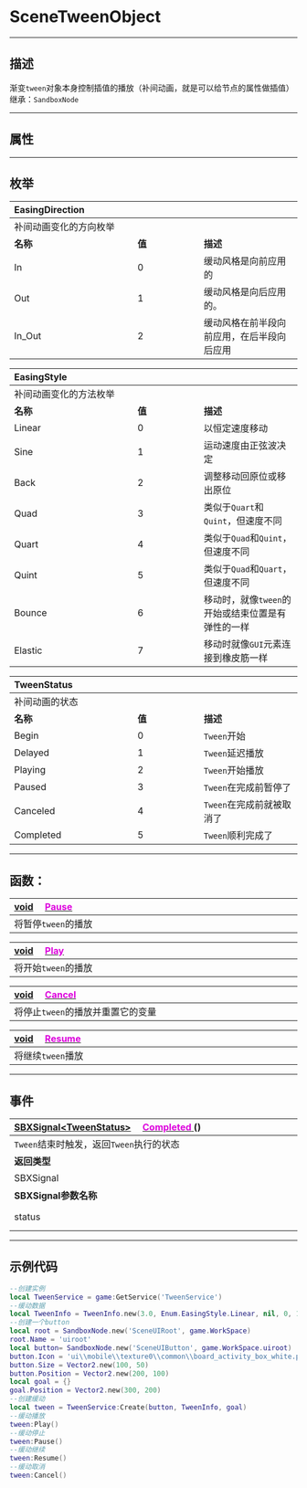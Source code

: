 # SceneTweenObject
------------------------------------------------------------------------------------------
## 描述

渐变`tween`对象本身控制插值的播放（补间动画，就是可以给节点的属性做插值）
继承：`SandboxNode`

------------------------------------------------------------------------------------------
## 属性

------------------------------------------------------------------------------------------
## 枚举

|<div style="width:200px">EasingDirection</div>|<div style="width:100px"></div>|<div style="width:100px"></div>|
|:---   |:---|:---|
|补间动画变化的方向枚举|
|**名称**   |**值**  |**描述**|
|In   |0   |缓动风格是向前应用的|
|Out|1   |缓动风格是向后应用的。|
|In_Out  |2   |缓动风格在前半段向前应用，在后半段向后应用|


|<div style="width:200px">EasingStyle</div>|<div style="width:100px"></div>|<div style="width:100px"></div>|
|:---   |:---|:---|
|补间动画变化的方法枚举|
|**名称**   |**值**  |**描述**|
|Linear   |0   |以恒定速度移动|
|Sine|1   |运动速度由正弦波决定|
|Back  |2   |调整移动回原位或移出原位|
|Quad  |3   |类似于`Quart`和`Quint`，但速度不同|
|Quart  |4   |类似于`Quad`和`Quint`，但速度不同|
|Quint  |5   |类似于`Quad`和`Quart`，但速度不同|
|Bounce  |6   |移动时，就像`tween`的开始或结束位置是有弹性的一样|
|Elastic  |7   |移动时就像`GUI`元素连接到橡皮筋一样|


|<div style="width:200px">TweenStatus</div>|<div style="width:100px"></div>|<div style="width:100px"></div>|
|:---   |:---|:---|
|补间动画的状态|
|**名称**   |**值**  |**描述**|
|Begin   |0   |`Tween`开始|
|Delayed|1   |`Tween`延迟播放|
|Playing  |2   |`Tween`开始播放|
|Paused  |3   |`Tween`在完成前暂停了|
|Canceled  |4   |`Tween`在完成前就被取消了|
|Completed  |5   |`Tween`顺利完成了|

------------------------------------------------------------------------------------------
## 函数：

|<div style="width:1125px">[void]() &emsp;[<font color="dd00dd">Pause</font>]()</div>|
|:---|
|将暂停`tween`的播放|


|<div style="width:1125px">[void]() &emsp;[<font color="dd00dd">Play</font>]()</div>|
|:---|
|将开始`tween`的播放|


|<div style="width:1125px">[void]() &emsp;[<font color="dd00dd">Cancel</font>]()</div>|
|:---|
|将停止`tween`的播放并重置它的变量|


|<div style="width:1125px">[void]() &emsp;[<font color="dd00dd">Resume</font>]()</div>|
|:---|
|将继续`tween`播放|

------------------------------------------------------------------------------------------
## 事件

|<div style="width:500px">[SBXSignal\<TweenStatus\>]() &emsp;[<font color="dd00dd">Completed</font> ]() ()</div>|<div style="width:100px"></div>|<div style="width:45px"></div>|<div style="width:400px"></div>|
|:---|:---|:---|:---|
|`Tween`结束时触发，返回`Tween`执行的状态||||
|**返回类型**|||**概要**|
|SBXSignal|||进入节点时触发，事件参数为（`TweenStatus status`）|
|**SBXSignal参数名称**|**类别**|**默认**|**描述**|
|status|TweenStatus||补间动画的状态枚举，参见枚举`SceneTweenObject::TweenStatus`|


------------------------------------------------------------------------------------------
## 示例代码

```lua
--创建实例
local TweenService = game:GetService('TweenService')
--缓动数据
local TweenInfo = TweenInfo.new(3.0, Enum.EasingStyle.Linear, nil, 0, 1)
--创建一个button
local root = SandboxNode.new('SceneUIRoot', game.WorkSpace)
root.Name = 'uiroot'
local button= SandboxNode.new('SceneUIButton', game.WorkSpace.uiroot)
button.Icon = 'ui\\mobile\\texture0\\common\\board_activity_box_white.png'
button.Size = Vector2.new(100, 50)
button.Position = Vector2.new(200, 100)
local goal = {}
goal.Position = Vector2.new(300, 200)
--创建缓动
local tween = TweenService:Create(button, TweenInfo, goal)
--缓动播放
tween:Play()
--缓动停止
tween:Pause()
--缓动继续
tween:Resume()
--缓动取消
tween:Cancel()
```